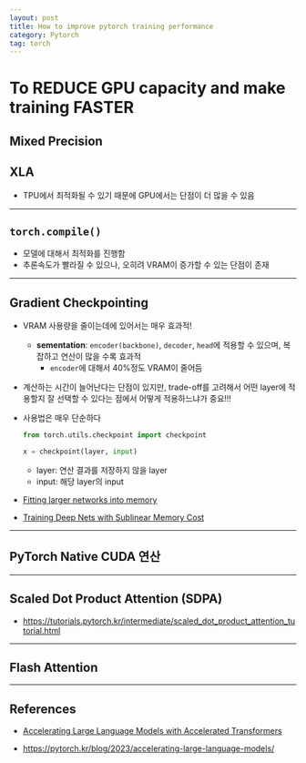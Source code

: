 ```yaml
---
layout: post
title: How to improve pytorch training performance
category: Pytorch
tag: torch
---
```


# To REDUCE GPU capacity and make training FASTER

## Mixed Precision


## XLA

- TPU에서 최적화될 수 있기 때문에 GPU에서는 단점이 더 많을 수 있음
-----------------------------------------------------------------------------

## `torch.compile()`

- 모델에 대해서 최적화를 진행함
- 추론속도가 빨라질 수 있으나, 오히려 VRAM이 증가할 수 있는 단점이 존재
-----------------------------------------------------------------------------

## Gradient Checkpointing

- VRAM 사용량을 줄이는데에 있어서는 매우 효과적! 
    - **sementation**: `encoder(backbone)`, `decoder`, `head`에 적용할 수 있으며, 복잡하고 연산이 많을 수록 효과적
        - `encoder`에 대해서 40%정도 VRAM이 줄어듬

- 계산하는 시간이 늘어난다는 단점이 있지만, trade-off를 고려해서 어떤 layer에 적용할지 잘 선택할 수 있다는 점에서 어떻게 적용하느냐가 중요!!!

- 사용법은 매우 단순하다
    ```python
    from torch.utils.checkpoint import checkpoint 

    x = checkpoint(layer, input)
    ```

    - layer: 연산 결과를 저장하지 않을 layer 
    - input: 해당 layer의 input


- [Fitting larger networks into memory](https://medium.com/tensorflow/fitting-larger-networks-into-memory-583e3c758ff9)

- [Training Deep Nets with Sublinear Memory Cost](https://arxiv.org/pdf/1604.06174v2)
-----------------------------------------------------------------------------

## PyTorch Native CUDA 연산 


-----------------------------------------------------------------------------

## Scaled Dot Product Attention (SDPA)



- https://tutorials.pytorch.kr/intermediate/scaled_dot_product_attention_tutorial.html
-----------------------------------------------------------------------------


## Flash Attention


-----------------------------------------------------------------------------


## References

- [Accelerating Large Language Models with Accelerated Transformers](https://pytorch.org/blog/accelerating-large-language-models/)

- https://pytorch.kr/blog/2023/accelerating-large-language-models/